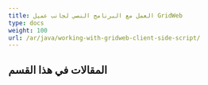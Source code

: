 ```yaml
---
title: العمل مع البرنامج النصي لجانب عميل GridWeb
type: docs
weight: 100
url: /ar/java/working-with-gridweb-client-side-script/
---
```

##  **المقالات في هذا القسم**

